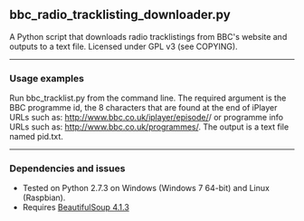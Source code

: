 ## bbc_radio_tracklisting_downloader.py
A Python script that downloads radio tracklistings from BBC's website and outputs to a text file.
Licensed under GPL v3 (see COPYING).
***
### Usage examples
Run bbc_tracklist.py from the command line. The required argument is the BBC programme id, the 8 characters that are found at the end of iPlayer URLs such as: http://www.bbc.co.uk/iplayer/episode/<programme id>/<programme name> or programme info URLs such as: http://www.bbc.co.uk/programmes/<programme id>. The output is a text file named pid.txt.
***
### Dependencies and issues
* Tested on Python 2.7.3 on Windows (Windows 7 64-bit) and Linux (Raspbian).
* Requires [BeautifulSoup 4.1.3](http://www.crummy.com/software/BeautifulSoup/)